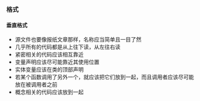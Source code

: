 ### 格式
#### 垂直格式
- 源文件也要像报纸文章那样，名称应当简单且一目了然
- 几乎所有的代码都是从上往下读，从左往右读
- 紧密相关的代码应该相互靠近
- 变量声明应该尽可能靠近其使用位置
- 实体变量应该在类的顶部声明
- 若某个函数调用了另外一个，就应该把它们放到一起，而且调用者应该尽可能放在被调用者之前
- 概念相关的代码应该放到一起